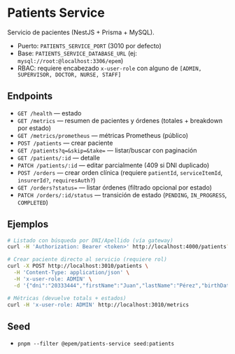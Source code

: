 # Patients Service

Servicio de pacientes (NestJS + Prisma + MySQL).

- Puerto: `PATIENTS_SERVICE_PORT` (3010 por defecto)
- Base: `PATIENTS_SERVICE_DATABASE_URL` (ej: `mysql://root:@localhost:3306/epem`)
- RBAC: requiere encabezado `x-user-role` con alguno de `[ADMIN, SUPERVISOR, DOCTOR, NURSE, STAFF]`

## Endpoints
- `GET /health` — estado
- `GET /metrics` — resumen de pacientes y órdenes (totales + breakdown por estado)
- `GET /metrics/prometheus` — métricas Prometheus (público)
- `POST /patients` — crear paciente
- `GET /patients?q=&skip=&take=` — listar/buscar con paginación
- `GET /patients/:id` — detalle
- `PATCH /patients/:id` — editar parcialmente (409 si DNI duplicado)
- `POST /orders` — crear orden clínica (requiere `patientId`, `serviceItemId`, `insurerId?`, `requiresAuth?`)
- `GET /orders?status=` — listar órdenes (filtrado opcional por estado)
- `PATCH /orders/:id/status` — transición de estado (`PENDING`, `IN_PROGRESS`, `COMPLETED`)

## Ejemplos
```bash
# Listado con búsqueda por DNI/Apellido (vía gateway)
curl -H 'Authorization: Bearer <token>' http://localhost:4000/patients?q=perez&skip=0&take=20

# Crear paciente directo al servicio (requiere rol)
curl -X POST http://localhost:3010/patients \
  -H 'Content-Type: application/json' \
  -H 'x-user-role: ADMIN' \
  -d '{"dni":"20333444","firstName":"Juan","lastName":"Pérez","birthDate":"1990-01-01"}'

# Métricas (devuelve totals + estados)
curl -H 'x-user-role: ADMIN' http://localhost:3010/metrics
```

## Seed
- `pnpm --filter @epem/patients-service seed:patients`

